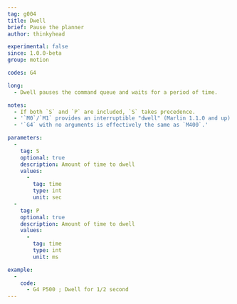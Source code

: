 ```yaml
---
tag: g004
title: Dwell
brief: Pause the planner
author: thinkyhead

experimental: false
since: 1.0.0-beta
group: motion

codes: G4

long:
  - Dwell pauses the command queue and waits for a period of time.

notes:
  - If both `S` and `P` are included, `S` takes precedence.
  - '`M0`/`M1` provides an interruptible "dwell" (Marlin 1.1.0 and up).'
  - '`G4` with no arguments is effectively the same as `M400`.'

parameters:
  -
    tag: S
    optional: true
    description: Amount of time to dwell
    values:
      -
        tag: time
        type: int
        unit: sec
  -
    tag: P
    optional: true
    description: Amount of time to dwell
    values:
      -
        tag: time
        type: int
        unit: ms

example:
  -
    code:
      - G4 P500 ; Dwell for 1/2 second
---
```

